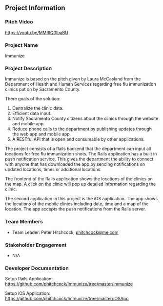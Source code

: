 ## Project Information

### Pitch Video
https://youtu.be/MM3lQ0lbaBU

### Project Name
Immunize

### Project Description
Immunize is based on the pitch given by Laura McCasland from the Department of Health and Human Services regarding
free flu immunization clinics put on by Sacramento County.

There goals of the solution:

1. Centralize the clinic data.
2. Efficient data input.
3. Notify Sacramento County citizens about the clinics through the website and mobile app.
4. Reduce phone calls to the department by publishing updates through the web app and mobile app.
5. A RESTful API that is open and consumable by other applications.

The project consists of a Rails backend that the department can input all locations for free flu immunization shots.
The Rails application has a built in push notification service.  This gives the department the ability
to connect with anyone that has downloaded the app by sending notifications on updated locations, times or
additional locations.

The frontend of the Rails application shows the locations of the clinics on the map. A click on the clinic will pop up
detailed information regarding the clinic.

The second application in this project is the iOS application.  The app shows the locations of the mobile clinics
including date, time and a map of the location.  The app accepts the push notifications from the Rails server.

### Team Members
- Team Leader: Peter Hitchcock, phitchcock@me.com

### Stakeholder Engagement
- N/A

### Developer Documentation
Setup Rails Application:
https://github.com/phitchcock/Immunize/tree/master/immunize

Setup iOS Application:
https://github.com/phitchcock/Immunize/tree/master/iOSApp
